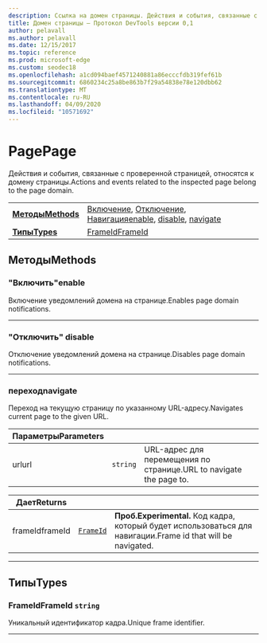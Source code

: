 ```yaml
---
description: Ссылка на домен страницы. Действия и события, связанные с проверенной страницей, относятся к домену страницы.
title: Домен страницы — Протокол DevTools версии 0,1
author: pelavall
ms.author: pelavall
ms.date: 12/15/2017
ms.topic: reference
ms.prod: microsoft-edge
ms.custom: seodec18
ms.openlocfilehash: a1cd094baef4571240881a86ecccfdb319fef61b
ms.sourcegitcommit: 6860234c25a8be863b7f29a54838e78e120dbb62
ms.translationtype: MT
ms.contentlocale: ru-RU
ms.lasthandoff: 04/09/2020
ms.locfileid: "10571692"
---
```

# <span data-ttu-id="adcb5-104">Page</span><span class="sxs-lookup"><span data-stu-id="adcb5-104">Page</span></span>
<span data-ttu-id="adcb5-105">Действия и события, связанные с проверенной страницей, относятся к домену страницы.</span><span class="sxs-lookup"><span data-stu-id="adcb5-105">Actions and events related to the inspected page belong to the page domain.</span></span>

| | |
|-|-|
| [**<span data-ttu-id="adcb5-106">Методы</span><span class="sxs-lookup"><span data-stu-id="adcb5-106">Methods</span></span>**](#methods) | <span data-ttu-id="adcb5-107">[Включение](#enable), [Отключение](#disable), [Навигация](#navigate)</span><span class="sxs-lookup"><span data-stu-id="adcb5-107">[enable](#enable), [disable](#disable), [navigate](#navigate)</span></span> |
| [**<span data-ttu-id="adcb5-108">Типы</span><span class="sxs-lookup"><span data-stu-id="adcb5-108">Types</span></span>**](#types) | [<span data-ttu-id="adcb5-109">FrameId</span><span class="sxs-lookup"><span data-stu-id="adcb5-109">FrameId</span></span>](#frameid) |
## <span data-ttu-id="adcb5-110">Методы</span><span class="sxs-lookup"><span data-stu-id="adcb5-110">Methods</span></span>

### <span data-ttu-id="adcb5-111">"Включить"</span><span class="sxs-lookup"><span data-stu-id="adcb5-111">enable</span></span>
<span data-ttu-id="adcb5-112">Включение уведомлений домена на странице.</span><span class="sxs-lookup"><span data-stu-id="adcb5-112">Enables page domain notifications.</span></span>


---

### <span data-ttu-id="adcb5-113">"Отключить" </span><span class="sxs-lookup"><span data-stu-id="adcb5-113">disable</span></span>
<span data-ttu-id="adcb5-114">Отключение уведомлений домена на странице.</span><span class="sxs-lookup"><span data-stu-id="adcb5-114">Disables page domain notifications.</span></span>


---

### <span data-ttu-id="adcb5-115">переход</span><span class="sxs-lookup"><span data-stu-id="adcb5-115">navigate</span></span>
<span data-ttu-id="adcb5-116">Переход на текущую страницу по указанному URL-адресу.</span><span class="sxs-lookup"><span data-stu-id="adcb5-116">Navigates current page to the given URL.</span></span>

<table>
    <thead>
        <tr>
            <th><span data-ttu-id="adcb5-117">Параметры</span><span class="sxs-lookup"><span data-stu-id="adcb5-117">Parameters</span></span></th>
            <th></th>
            <th></th>
        </tr>
    </thead>
    <tbody>
        <tr>
            <td><span data-ttu-id="adcb5-118">url</span><span class="sxs-lookup"><span data-stu-id="adcb5-118">url</span></span></td>
            <td><code class="flyout">string</code></td>
            <td><span data-ttu-id="adcb5-119">URL-адрес для перемещения по странице.</span><span class="sxs-lookup"><span data-stu-id="adcb5-119">URL to navigate the page to.</span></span></td>
        </tr>
    </tbody>
</table>
<table>
    <thead>
        <tr>
            <th><span data-ttu-id="adcb5-120">Дает</span><span class="sxs-lookup"><span data-stu-id="adcb5-120">Returns</span></span></th>
            <th></th>
            <th></th>
        </tr>
    </thead>
    <tbody>
        <tr>
            <td><span data-ttu-id="adcb5-121">frameId</span><span class="sxs-lookup"><span data-stu-id="adcb5-121">frameId</span></span></td>
            <td><a href="#frameid"><code class="flyout">FrameId</code></a></td>
            <td><span><b><span data-ttu-id="adcb5-122">Проб.</span><span class="sxs-lookup"><span data-stu-id="adcb5-122">Experimental.</span></span> </b></span><span data-ttu-id="adcb5-123">Код кадра, который будет использоваться для навигации.</span><span class="sxs-lookup"><span data-stu-id="adcb5-123">Frame id that will be navigated.</span></span></td>
        </tr>
    </tbody>
</table>

---

## <span data-ttu-id="adcb5-124">Типы</span><span class="sxs-lookup"><span data-stu-id="adcb5-124">Types</span></span>

### <a name="frameid"></a> <span data-ttu-id="adcb5-125">FrameId</span><span class="sxs-lookup"><span data-stu-id="adcb5-125">FrameId</span></span> `string`

<span data-ttu-id="adcb5-126">Уникальный идентификатор кадра.</span><span class="sxs-lookup"><span data-stu-id="adcb5-126">Unique frame identifier.</span></span>


---
